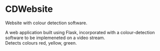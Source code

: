 # CDWebsite
Website with colour detection software.

A web application built using Flask, incorporated with a colour-detection software to be implemeneted on a video stream.                                       
Detects colours red, yellow, green.
